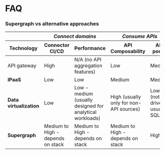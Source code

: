 # FAQ

### Supergraph vs alternative approaches

<table>
    <thead>
        <tr>
            <th> </th>
            <th colspan=2><i>Connect domains</i></th>
            <th colspan=2><i>Consume APIs</i></th>
            <th colspan=2><i>Discover demand</i></th>
        </tr>
      <tr>
            <th> Technology </th>
            <th>Connector CI/CD</th>
            <th>Performance</th>
            <th>API Composability</th>
            <th>API portal </th>
            <th>Analytics </th>
            <th>Ecosystem integrations </th>
        </tr>
    </thead>
    <tbody>
        <tr>
          <td> <b></b>API gateway</b></td>
          <td>High</td>
          <td>N/A (no API aggregation features) </td>
          <td>Low</td>
          <td>Medium</td>
          <td>Medium</td>
          <td>Low</td>
        </tr>
        <tr>
          <td> <b>IPaaS</b></td>
          <td>Low</td>
          <td>Low</td>
          <td>Medium</td>
          <td>Medium</td>
          <td>Medium</td>
          <td>Low</td>
        </tr>
        <tr>
          <td> <b>Data virtualization</b> </td>
          <td>Low</td>
          <td>Low - medium (usually designed for analytical workloads)</td>
          <td>High (usually only for non-API sources)</td>
          <td>Low (not API driven, usually SQL) </td>
          <td>N/A (no API analytics)</td>
          <td>Medium</td>
        </tr>
        <tr>
          <td> <b>Supergraph</b></td>
          <td>Medium to High - depends on stack</td>
          <td>Medium to High - depends on stack</td>
          <td>Medium to High - depends on stack</td>
          <td>High</td>
          <td>High</td>
          <td>Depends on stack</td>
        </tr>
    </tbody>
</table>
